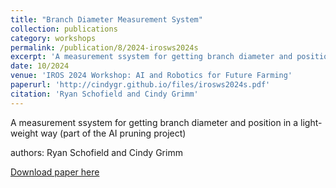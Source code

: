 ```yaml
---
title: "Branch Diameter Measurement System"
collection: publications
category: workshops
permalink: /publication/8/2024-irosws2024s
excerpt: 'A measurement ssystem for getting branch diameter and position in a light-weight way (part of the AI pruning project)'
date: 10/2024
venue: 'IROS 2024 Workshop: AI and Robotics for Future Farming'
paperurl: 'http://cindygr.github.io/files/irosws2024s.pdf'
citation: 'Ryan Schofield and Cindy Grimm'
---
```

A measurement ssystem for getting branch diameter and position in a light-weight way (part of the AI pruning project)

authors: Ryan Schofield and Cindy Grimm

[Download paper here](http://cindygr.github.io/files/euro2005imp.pdf)
